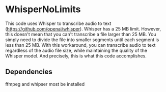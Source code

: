 # WhisperNoLimits

This code uses Whisper to transcribe audio to text (https://github.com/openai/whisper). Whisper has a 25 MB limit. However, this doesn't mean that you can't transcribe a file larger than 25 MB. You simply need to divide the file into smaller segments until each segment is less than 25 MB. With this workaround, you can transcribe audio to text regardless of the audio file size, while maintaining the quality of the Whisper model. And precisely, this is what this code accomplishes.

## Dependencies

ffmpeg and whipser most be installed

